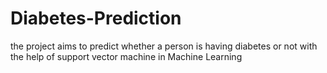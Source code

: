 # Diabetes-Prediction
the project aims to predict whether a person is having diabetes or not with the help of support vector machine in Machine Learning
